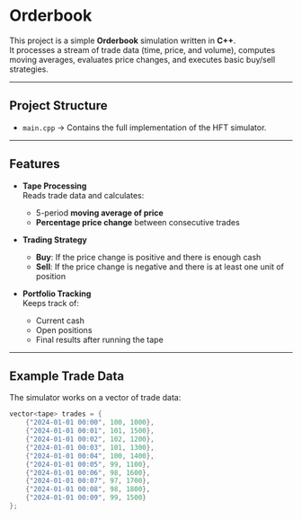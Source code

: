# Orderbook

This project is a simple **Orderbook** simulation written in **C++**.  
It processes a stream of trade data (time, price, and volume), computes moving averages, evaluates price changes, and executes basic buy/sell strategies.

---

##  Project Structure
- `main.cpp` → Contains the full implementation of the HFT simulator.

---

##  Features
- **Tape Processing**  
  Reads trade data and calculates:
  - 5-period **moving average of price**  
  - **Percentage price change** between consecutive trades  

- **Trading Strategy**  
  - **Buy**: If the price change is positive and there is enough cash  
  - **Sell**: If the price change is negative and there is at least one unit of position  

- **Portfolio Tracking**  
  Keeps track of:
  - Current cash  
  - Open positions  
  - Final results after running the tape  

---

## Example Trade Data
The simulator works on a vector of trade data:

```cpp
vector<tape> trades = {
    {"2024-01-01 00:00", 100, 1000},
    {"2024-01-01 00:01", 101, 1500},
    {"2024-01-01 00:02", 102, 1200},
    {"2024-01-01 00:03", 101, 1300},
    {"2024-01-01 00:04", 100, 1400},
    {"2024-01-01 00:05", 99, 1100},
    {"2024-01-01 00:06", 98, 1600},
    {"2024-01-01 00:07", 97, 1700},
    {"2024-01-01 00:08", 98, 1800},
    {"2024-01-01 00:09", 99, 1500}
};
